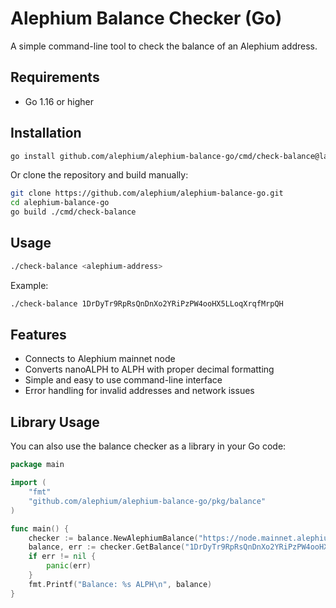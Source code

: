 # Alephium Balance Checker (Go)

A simple command-line tool to check the balance of an Alephium address.

## Requirements

- Go 1.16 or higher

## Installation

```bash
go install github.com/alephium/alephium-balance-go/cmd/check-balance@latest
```

Or clone the repository and build manually:

```bash
git clone https://github.com/alephium/alephium-balance-go.git
cd alephium-balance-go
go build ./cmd/check-balance
```

## Usage

```bash
./check-balance <alephium-address>
```

Example:
```bash
./check-balance 1DrDyTr9RpRsQnDnXo2YRiPzPW4ooHX5LLoqXrqfMrpQH
```

## Features

- Connects to Alephium mainnet node
- Converts nanoALPH to ALPH with proper decimal formatting
- Simple and easy to use command-line interface
- Error handling for invalid addresses and network issues

## Library Usage

You can also use the balance checker as a library in your Go code:

```go
package main

import (
    "fmt"
    "github.com/alephium/alephium-balance-go/pkg/balance"
)

func main() {
    checker := balance.NewAlephiumBalance("https://node.mainnet.alephium.org")
    balance, err := checker.GetBalance("1DrDyTr9RpRsQnDnXo2YRiPzPW4ooHX5LLoqXrqfMrpQH")
    if err != nil {
        panic(err)
    }
    fmt.Printf("Balance: %s ALPH\n", balance)
}
```

